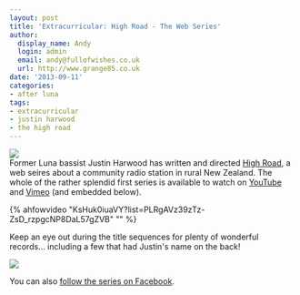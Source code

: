 ```yaml
---
layout: post
title: 'Extracurricular: High Road - The Web Series'
author:
  display_name: Andy
  login: admin
  email: andy@fullofwishes.co.uk
  url: http://www.grange85.co.uk
date: '2013-09-11'
categories:
- after luna
tags:
- extracurricular
- justin harwood
- the high road
---
```

<p><img src="https://media.fullofwishes.co.uk/00-misc/pictures/highroad-poster.jpg" class="aligncenter" /><br />
Former Luna bassist Justin Harwood has written and directed <a href="http://highroadwebseries.com">High Road</a>, a web seires about a community radio station in rural New Zealand. The whole of the rather splendid first series is available to watch on <a href="http://www.youtube.com/watch?v=KsHuk0iuaVY&feature=share&list=PLRgAVz39zTz-ZsD_rzpgcNP8DaL57gZVB">YouTube</a> and <a href="https://vimeo.com/channels/575275">Vimeo</a> (and embedded below).</p>

{% ahfowvideo "KsHuk0iuaVY?list=PLRgAVz39zTz-ZsD_rzpgcNP8DaL57gZVB" "" %}

<p>Keep an eye out during the title sequences for plenty of wonderful records... including a few that had Justin's name on the back!</p>
<p><img src="https://media.fullofwishes.co.uk/00-misc/pictures/highroad-screengrab.jpg" class="aligncenter" /></p>
<p>You can also <a href="https://www.facebook.com/highroadthewebseries">follow the series on Facebook</a>.</p>
